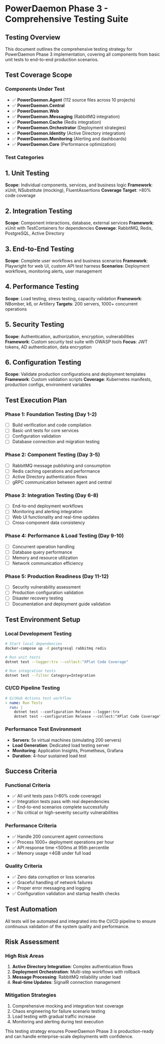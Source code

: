 # PowerDaemon Phase 3 - Comprehensive Testing Suite

## Testing Overview

This document outlines the comprehensive testing strategy for PowerDaemon Phase 3 implementation, covering all components from basic unit tests to end-to-end production scenarios.

## Test Coverage Scope

### **Components Under Test**
- ✅ **PowerDaemon.Agent** (112 source files across 10 projects)
- ✅ **PowerDaemon.Central** 
- ✅ **PowerDaemon.Web**
- ✅ **PowerDaemon.Messaging** (RabbitMQ integration)
- ✅ **PowerDaemon.Cache** (Redis integration)
- ✅ **PowerDaemon.Orchestrator** (Deployment strategies)
- ✅ **PowerDaemon.Identity** (Active Directory integration)
- ✅ **PowerDaemon.Monitoring** (Alerting and dashboards)
- ✅ **PowerDaemon.Core** (Performance optimization)

### **Test Categories**

## 1. Unit Testing
**Scope**: Individual components, services, and business logic
**Framework**: xUnit, NSubstitute (mocking), FluentAssertions
**Coverage Target**: >80% code coverage

## 2. Integration Testing  
**Scope**: Component interactions, database, external services
**Framework**: xUnit with TestContainers for dependencies
**Coverage**: RabbitMQ, Redis, PostgreSQL, Active Directory

## 3. End-to-End Testing
**Scope**: Complete user workflows and business scenarios
**Framework**: Playwright for web UI, custom API test harness
**Scenarios**: Deployment workflows, monitoring alerts, user management

## 4. Performance Testing
**Scope**: Load testing, stress testing, capacity validation
**Framework**: NBomber, k6, or Artillery
**Targets**: 200 servers, 1000+ concurrent operations

## 5. Security Testing
**Scope**: Authentication, authorization, encryption, vulnerabilities
**Framework**: Custom security test suite with OWASP tools
**Focus**: JWT tokens, AD authentication, data encryption

## 6. Configuration Testing
**Scope**: Validate production configurations and deployment templates
**Framework**: Custom validation scripts
**Coverage**: Kubernetes manifests, production configs, environment variables

## Test Execution Plan

### Phase 1: Foundation Testing (Day 1-2)
- [ ] Build verification and code compilation
- [ ] Basic unit tests for core services
- [ ] Configuration validation
- [ ] Database connection and migration testing

### Phase 2: Component Testing (Day 3-5)
- [ ] RabbitMQ message publishing and consumption
- [ ] Redis caching operations and performance
- [ ] Active Directory authentication flows
- [ ] gRPC communication between agent and central

### Phase 3: Integration Testing (Day 6-8)
- [ ] End-to-end deployment workflows
- [ ] Monitoring and alerting integration
- [ ] Web UI functionality and real-time updates
- [ ] Cross-component data consistency

### Phase 4: Performance & Load Testing (Day 9-10)
- [ ] Concurrent operation handling
- [ ] Database query performance
- [ ] Memory and resource utilization
- [ ] Network communication efficiency

### Phase 5: Production Readiness (Day 11-12)
- [ ] Security vulnerability assessment
- [ ] Production configuration validation
- [ ] Disaster recovery testing
- [ ] Documentation and deployment guide validation

## Test Environment Setup

### **Local Development Testing**
```bash
# Start local dependencies
docker-compose up -d postgresql rabbitmq redis

# Run unit tests
dotnet test --logger:trx --collect:"XPlat Code Coverage"

# Run integration tests
dotnet test --filter Category=Integration
```

### **CI/CD Pipeline Testing**
```yaml
# GitHub Actions test workflow
- name: Run Tests
  run: |
    dotnet test --configuration Release --logger:trx
    dotnet test --configuration Release --collect:"XPlat Code Coverage"
```

### **Performance Test Environment**
- **Servers**: 5x virtual machines (simulating 200 servers)
- **Load Generation**: Dedicated load testing server
- **Monitoring**: Application Insights, Prometheus, Grafana
- **Duration**: 4-hour sustained load test

## Success Criteria

### **Functional Criteria**
- ✅ All unit tests pass (>80% code coverage)
- ✅ Integration tests pass with real dependencies
- ✅ End-to-end scenarios complete successfully
- ✅ No critical or high-severity security vulnerabilities

### **Performance Criteria**
- ✅ Handle 200 concurrent agent connections
- ✅ Process 1000+ deployment operations per hour
- ✅ API response time <500ms at 95th percentile
- ✅ Memory usage <4GB under full load

### **Quality Criteria**
- ✅ Zero data corruption or loss scenarios
- ✅ Graceful handling of network failures
- ✅ Proper error messaging and logging
- ✅ Configuration validation and startup health checks

## Test Automation

All tests will be automated and integrated into the CI/CD pipeline to ensure continuous validation of the system quality and performance.

## Risk Assessment

### **High Risk Areas**
1. **Active Directory Integration**: Complex authentication flows
2. **Deployment Orchestration**: Multi-step workflows with rollback
3. **Message Processing**: RabbitMQ reliability under load
4. **Real-time Updates**: SignalR connection management

### **Mitigation Strategies**
1. Comprehensive mocking and integration test coverage
2. Chaos engineering for failure scenario testing
3. Load testing with gradual traffic increase
4. Monitoring and alerting during test execution

This testing strategy ensures PowerDaemon Phase 3 is production-ready and can handle enterprise-scale deployments with confidence.